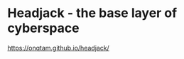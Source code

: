 # Headjack - the base layer of cyberspace

https://onqtam.github.io/headjack/

<!-- <a href="https://www.youtube.com/watch?v=pEl2vLTStWE"><img src="src/images/youtube_first_talk_thumbnail.png"></a> -->
